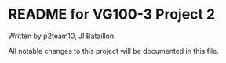 # README for VG100-3 Project 2

Written by p2team10, JI Bataillon.

All notable changes to this project will be documented in this file.

